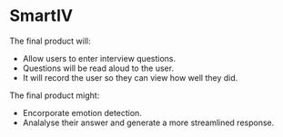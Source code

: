 # SmartIV
The final product will:
- Allow users to enter interview questions.
- Questions will be read aloud to the user. 
- It will record the user so they can view how well they did.

The final product might: 
- Encorporate emotion detection. 
- Analalyse their answer and generate a more streamlined response. 
